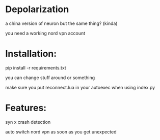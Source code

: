 # Depolarization
a china version of neuron but the same thing? (kinda)

you need a working nord vpn account

# Installation:

pip install -r requirements.txt

you can change stuff around or something

make sure you put reconnect.lua in your autoexec when using index.py

# Features:

syn x crash detection

auto switch nord vpn as soon as you get unexpected
